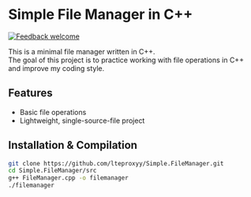 # Simple File Manager in C++
[![Feedback welcome](https://img.shields.io/badge/feedback-welcome-brightgreen)](https://github.com/lteproxyy/Simple.FileManager/issues)

This is a minimal file manager written in C++.  
The goal of this project is to practice working with file operations in C++ and improve my coding style.

## Features
- Basic file operations
- Lightweight, single-source-file project

## Installation & Compilation
```bash
git clone https://github.com/lteproxyy/Simple.FileManager.git
cd Simple.FileManager/src
g++ FileManager.cpp -o filemanager
./filemanager
